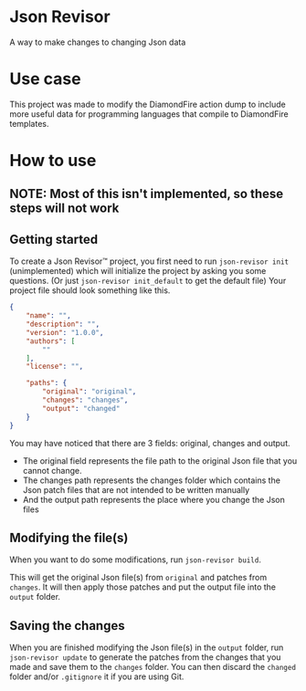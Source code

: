 # Json Revisor
A way to make changes to changing Json data

# Use case
This project was made to modify the DiamondFire action dump to include more useful data for programming languages that compile to DiamondFire templates.

# How to use
## NOTE: Most of this isn't implemented, so these steps will not work

## Getting started
To create a Json Revisor™️ project, you first need to run `json-revisor init` (unimplemented) which will initialize the project by asking you some questions.
(Or just `json-revisor init_default` to get the default file)
Your project file should look something like this.
```json
{
    "name": "",
    "description": "",
    "version": "1.0.0",
    "authors": [
        ""
    ],
    "license": "",

    "paths": {
        "original": "original",
        "changes": "changes",
        "output": "changed"
    }
}
```
You may have noticed that there are 3 fields: original, changes and output. 
- The original field represents the file path to the original Json file that you cannot change.
- The changes path represents the changes folder which contains the Json patch files that are not intended to be written manually
- And the output path represents the place where you change the Json files

## Modifying the file(s)
When you want to do some modifications, run `json-revisor build`.

This will get the original Json file(s) from `original` and patches from `changes`. It will then apply those patches and put the output file into the `output` folder.

## Saving the changes
When you are finished modifying the Json file(s) in the `output` folder, run `json-revisor update` to generate the patches from the changes that you made and save them to the `changes` folder. You can then discard the `changed` folder and/or `.gitignore` it if you are using Git.
